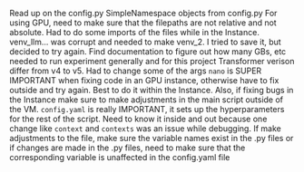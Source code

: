 Read up on the config.py
SimpleNamespace objects from config.py
For using GPU, need to make sure that the filepaths are not relative and not absolute. Had to do some imports of the files while in the Instance.
venv_llm... was corrupt and needed to make venv_2. I tried to save it, but decided to try again. 
Find documentation to figure out how many GBs, etc needed to run experiment generally and for this project
Transformer verison differ from v4 to v5. Had to change some of the args
`nano` is SUPER IMPORTANT when fixing code in an GPU instance, otherwise have to fix outside and try again. Best to do it within the Instance.
Also, if fixing bugs in the Instance make sure to make adjustments in the main script outside of the VM. 
`config.yaml` is really IMPORTANT, it sets up the hyperparameters for the rest of the script. Need to know it inside and out because one change like `context` and `contexts` was an issue while debugging. If make adjustments to the file, make sure the variable names exist in the .py files or if changes are made in the .py files, need to make sure that the corresponding variable is unaffected in the config.yaml file

